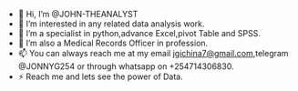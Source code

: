 - 👋 Hi, I’m @JOHN-THEANALYST
- 👀 I’m interested in any related data analysis work.
- 🌱 I’m a specialist in python,advance Excel,pivot Table and SPSS.
- 💞️ I’m also a Medical Records Officer in profession.
- 📫 You can always reach me at my email jgichina7@gmail.com,telegram @JONNYG254 or through whatsapp on +254714306830.
- ⚡ Reach me and lets see the power of Data.

<!---
JOHN-THEANALYST/JOHN-THEANALYST is a ✨ special ✨ repository because its `README.md` (this file) appears on your GitHub profile.
You can click the Preview link to take a look at your changes.
--->
